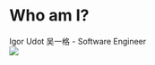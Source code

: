 # Who am I?
<v-click>
Igor Udot 吴一格 - Software Engineer
</v-click>

<div class="flex">
  <div class="flex-1">
    <img src="/imgs/im.jpg" class="rounded-lg shadow-xl">
  </div>
</div>
